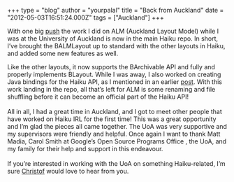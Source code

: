 +++
type = "blog"
author = "yourpalal"
title = "Back from Auckland"
date = "2012-05-03T16:51:24.000Z"
tags = ["Auckland"]
+++

<p>With one big <a href="https://cgit.haiku-os.org/haiku/tag/?id=hrev44092">push</a> the work I did on ALM (Auckland Layout Model) while I was at the University of Auckland is now in the main Haiku repo. In short, I&rsquo;ve brought the BALMLayout up to standard with the other layouts in Haiku, and added some new features as well.

<!--more-->

Like the other layouts, it now supports the BArchivable API and fully and properly implements BLayout. While I was away, I also worked on creating Java bindings for the Haiku API, as I mentioned in an earlier <a href="/blog/yourpalal/2012-03-01_haiku_java">post</a>. With this work landing in the repo, all that&rsquo;s left for ALM is some renaming and file shuffling before it can become an official part of the Haiku API!<br><br>All in all, I had a great time in Auckland, and I got to meet other people that have worked on Haiku IRL for the first time! This was a great opportunity and I&rsquo;m glad the pieces all came together. The UoA was very supportive and my supervisors were friendly and helpful. Once again I want to thank Matt Madia, Carol Smith at Google&rsquo;s Open Source Programs Office , the UoA, and my family for their help and support in this endeavour.<br><br>If you&rsquo;re interested in working with the UoA on something Haiku-related, I&rsquo;m sure <a href="http://www.cs.auckland.ac.nz/~lutteroth/">Christof</a> would love to hear from you.</p>